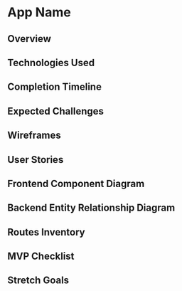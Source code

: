 # App Name


## Overview


## Technologies Used


## Completion Timeline


## Expected Challenges


## Wireframes


## User Stories


## Frontend Component Diagram


## Backend Entity Relationship Diagram


## Routes Inventory


## MVP Checklist


## Stretch Goals

